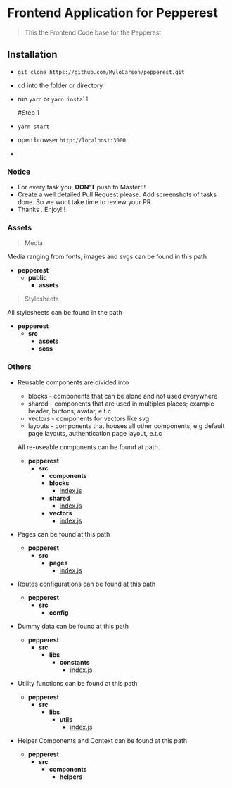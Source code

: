 # Frontend Application for Pepperest

> This the Frontend Code base for the Pepperest.

## Installation

- `git clone https://github.com/MyloCarson/pepperest.git`
- cd into the folder or directory
- run `yarn` or `yarn install`
  
  #Step 1
- `yarn start`
- open browser `http://localhost:3000`
-

### Notice

- For every task you, **DON'T** push to Master!!!
- Create a well detailed Pull Request please. Add screenshots of tasks done. So we wont take time to review your PR.
- Thanks . Enjoy!!!

### Assets

> Media

Media ranging from fonts, images and svgs can be found in this path

- **pepperest**
  - **public**
    - **assets**

> Stylesheets

All stylesheets can be found in the path

- **pepperest**
  - **src**
    - **assets**
    - **scss**

### Others

- Reusable components are divided into

  - blocks - components that can be alone and not used everywhere
  - shared - components that are used in multiples places; example header, buttons, avatar, e.t.c
  - vectors - components for vectors like svg
  - layouts - components that houses all other components, e.g default page layouts, authentication page layout, e.t.c

  All re-useable components can be found at path.

  - **pepperest**
    - **src**
      - **components**
      - **blocks**
        - [index.js](src/components/blocks/index.js)
      - **shared**
        - [index.js](src/components/shared/index.js)
      - **vectors**
        - [index.js](src/components/vectors/index.js)

- Pages can be found at this path
  - **pepperest**
    - **src**
      - **pages**
        - [index.js](src/pages/index.js)

- Routes configurations can be found at this path
  - **pepperest**
    - **src**
      - **config**

- Dummy data can be found at this path
  - **pepperest**
    - **src**
      - **libs**
        - **constants**
          - [index.js](src/libs/constants/index.js)

- Utility functions can be found at this path
  - **pepperest**
    - **src**
      - **libs**
        - **utils**
          - [index.js](src/libs/utils/index.js)

- Helper Components and Context can be found at this path
  - **pepperest**
    - **src**
      - **components**
        - **helpers**
